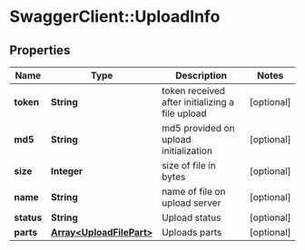# SwaggerClient::UploadInfo

## Properties
Name | Type | Description | Notes
------------ | ------------- | ------------- | -------------
**token** | **String** | token received after initializing a file upload | [optional] 
**md5** | **String** | md5 provided on upload initialization | [optional] 
**size** | **Integer** | size of file in bytes | [optional] 
**name** | **String** | name of file on upload server | [optional] 
**status** | **String** | Upload status | [optional] 
**parts** | [**Array&lt;UploadFilePart&gt;**](UploadFilePart.md) | Uploads parts | [optional] 


